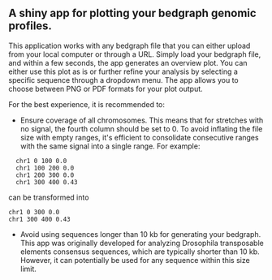 ## A shiny app for plotting your bedgraph genomic profiles.

This application works with any bedgraph file that you can either upload from your local computer or through a URL. Simply load your bedgraph file, and within a few seconds, the app generates an overview plot. You can either use this plot as is or further refine your analysis by selecting a specific sequence through a dropdown menu. The app allows you to choose between PNG or PDF formats for your plot output.

For the best experience, it is recommended to:
- Ensure coverage of all chromosomes. This means that for stretches with no signal, the fourth column should be set to 0. To avoid inflating the file size with empty ranges, it's efficient to consolidate consecutive ranges with the same signal into a single range. For example:
```
  chr1 0 100 0.0
  chr1 100 200 0.0
  chr1 200 300 0.0
  chr1 300 400 0.43
  ```
  can be transformed into

  ```
  chr1 0 300 0.0
  chr1 300 400 0.43
  ```
- Avoid using sequences longer than 10 kb for generating your bedgraph. This app was originally developed for analyzing Drosophila transposable elements consensus sequences, which are typically shorter than 10 kb. However, it can potentially be used for any sequence within this size limit.
